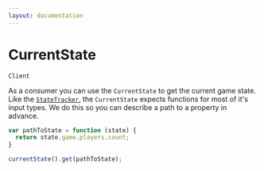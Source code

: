 ```yaml
---
layout: documentation
---
```


# CurrentState
`Client`

As a consumer you can use the `CurrentState` to get the current game state. Like the [`StateTracker`](StateTracker.html), the `CurrentState` expects functions for most of it's input types. We do this so you can describe a path to a property in advance.

~~~javascript
var pathToState = function (state) {
  return state.game.players.count;
}

currentState().get(pathToState);
~~~